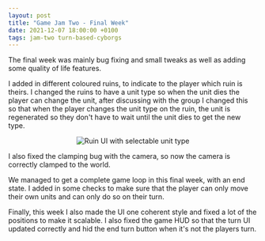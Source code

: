 ```yaml
---
layout: post
title: "Game Jam Two - Final Week"
date: 2021-12-07 18:00:00 +0100
tags: jam-two turn-based-cyborgs
---
```


The final week was mainly bug fixing and small tweaks as well as adding some quality of life features.

I added in different coloured ruins, to indicate to the player which ruin is theirs. I changed the ruins to have a unit type so when the unit dies the player can change the unit, after discussing with the group I changed this so that when the player changes the unit type on the ruin, the unit is regenerated so they don't have to wait until the unit dies to get the new type. 

<p align="center">
  <img src="{{site.baseurl}}/assets/jam-two/ruin-ui.png" alt="Ruin UI with selectable unit type"/>
</p> 

I also fixed the clamping bug with the camera, so now the camera is correctly clamped to the world.

We managed to get a complete game loop in this final week, with an end state. I added in some checks to make sure that the player can only move their own units and can only do so on their turn. 

Finally, this week I also made the UI one coherent style and fixed a lot of the positions to make it scalable. I also fixed the game HUD so that the turn UI updated correctly and hid the end turn button when it's not the players turn.